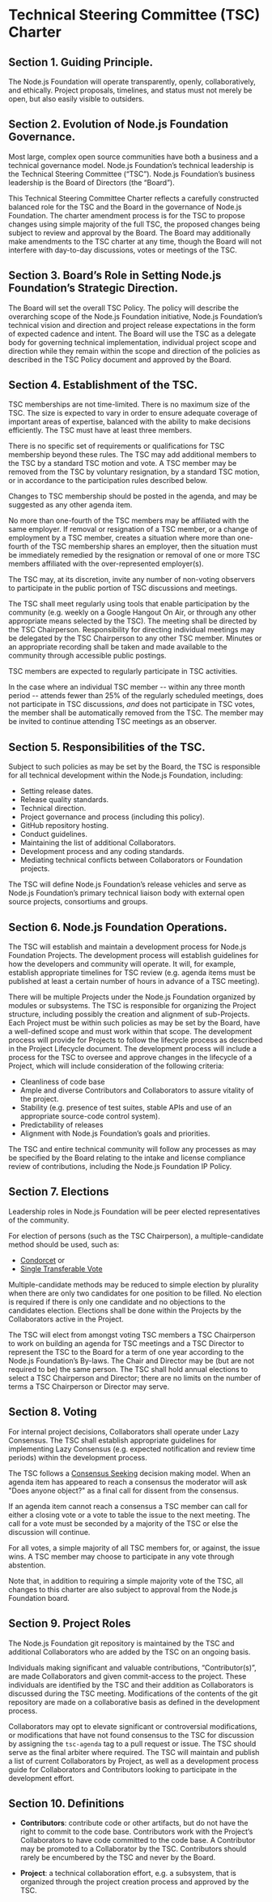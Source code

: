 # Technical Steering Committee (TSC) Charter

## Section 1. Guiding Principle.

The Node.js Foundation will operate transparently, openly,
collaboratively, and ethically. Project proposals, timelines, and status
must not merely be open, but also easily visible to outsiders.

## Section 2. Evolution of Node.js Foundation Governance.

Most large, complex open source communities have both a business and a
technical governance model. Node.js Foundation’s technical leadership
is the Technical Steering Committee (“TSC”). Node.js Foundation’s business
leadership is the Board of Directors (the “Board”).

This Technical Steering Committee Charter reflects a carefully
constructed balanced role for the TSC and the Board in the governance of
Node.js Foundation. The charter amendment process is for the TSC to
propose changes using simple majority of the full TSC, the proposed
changes being subject to review and approval by the Board. The Board may
additionally make amendments to the TSC charter at any time, though the
Board will not interfere with day-to-day discussions, votes or meetings
of the TSC.

## Section 3. Board’s Role in Setting Node.js Foundation’s Strategic Direction.  

The Board will set the overall TSC Policy. The policy will describe the
overarching scope of the Node.js Foundation initiative, Node.js
Foundation’s technical vision and direction and project release
expectations in the form of expected cadence and intent. The Board will
use the TSC as a delegate body for governing technical implementation,
individual project scope and direction while they remain within the scope
and direction of the policies as described in the TSC Policy document and
approved by the Board.

## Section 4. Establishment of the TSC.

TSC memberships are not time-limited. There is no maximum size of the TSC.
The size is expected to vary in order to ensure adequate coverage of important
areas of expertise, balanced with the ability to make decisions efficiently.
The TSC must have at least three members.

There is no specific set of requirements or qualifications for TSC
membership beyond these rules. The TSC may add additional members to the
TSC by a standard TSC motion and vote. A TSC member may be removed from the
TSC by voluntary resignation, by a standard TSC motion, or in accordance to the
participation rules described below.

Changes to TSC membership should be posted in the agenda, and may be suggested
as any other agenda item.

No more than one-fourth of the TSC members may be affiliated with the
same employer. If removal or resignation of a TSC member, or a change of
employment by a TSC member, creates a situation where more than
one-fourth of the TSC membership shares an employer, then the situation
must be immediately remedied by the resignation or removal of one or more
TSC members affiliated with the over-represented employer(s).

The TSC may, at its discretion, invite any number of non-voting observers to
participate in the public portion of TSC discussions and meetings.

The TSC shall meet regularly using tools that enable participation by the
community (e.g. weekly on a Google Hangout On Air, or through any other
appropriate means selected by the TSC). The meeting shall be directed by
the TSC Chairperson. Responsibility for directing individual meetings may be
delegated by the TSC Chairperson to any other TSC member. Minutes or an
appropriate recording shall be taken and made available to the community
through accessible public postings.

TSC members are expected to regularly participate in TSC activities.

In the case where an individual TSC member -- within any three month period --
attends fewer than 25% of the regularly scheduled meetings, does not
participate in TSC discussions, *and* does not participate in TSC votes, the
member shall be automatically removed from the TSC. The member may be invited
to continue attending TSC meetings as an observer.

## Section 5. Responsibilities of the TSC.  

Subject to such policies as may be set by the Board, the TSC is
responsible for all technical development within the Node.js Foundation,
including:

* Setting release dates.
* Release quality standards.
* Technical direction.
* Project governance and process (including this policy).
* GitHub repository hosting.
* Conduct guidelines.
* Maintaining the list of additional Collaborators.
* Development process and any coding standards.
* Mediating technical conflicts between Collaborators or Foundation
projects.

The TSC will define Node.js Foundation’s release vehicles and serve as
Node.js Foundation’s primary technical liaison body with external open
source projects, consortiums and groups.

## Section 6. Node.js Foundation Operations.

The TSC will establish and maintain a development process for Node.js
Foundation Projects. The development process will establish guidelines
for how the developers and community will operate. It will, for example,
establish appropriate timelines for TSC review (e.g. agenda items must be
published at least a certain number of hours in advance of a TSC
meeting).

There will be multiple Projects under the Node.js Foundation organized by
modules or subsystems. The TSC is responsible for organizing the Project
structure, including possibly the creation and alignment of sub-Projects.
Each Project must be within such policies as may be set by the Board,
have a well-defined scope and must work within that scope. The
development process will provide for Projects to follow the lifecycle
process as described in the Project Lifecycle document. The development
process will include a process for the TSC to oversee and approve changes
in the lifecycle of a Project, which will include consideration of the
following criteria:

* Cleanliness of code base
* Ample and diverse Contributors and Collaborators to assure vitality of
the project.
* Stability (e.g. presence of test suites, stable APIs and use of an
  appropriate source-code control system).
* Predictability of releases
* Alignment with Node.js Foundation’s goals and priorities.

The TSC and entire technical community will follow any processes as may
be specified by the Board relating to the intake and license compliance
review of contributions, including the Node.js Foundation IP Policy.

## Section 7. Elections

Leadership roles in Node.js Foundation will be peer elected
representatives of the community.

For election of persons (such as the TSC Chairperson), a multiple-candidate
method should be used, such as:

* [Condorcet][] or
* [Single Transferable Vote][]

Multiple-candidate methods may be reduced to simple election by plurality
when there are only two candidates for one position to be filled. No
election is required if there is only one candidate and no objections to
the candidates election. Elections shall be done within the Projects by
the Collaborators active in the Project.

The TSC will elect from amongst voting TSC members a TSC Chairperson to
work on building an agenda for TSC meetings and a TSC Director to represent
the TSC to the Board for a term of one year according to the Node.js Foundation’s
By-laws. The Chair and Director may be (but are not required to be)
the same person. The TSC shall hold annual elections to select a TSC
Chairperson and Director; there are no limits on the number of terms a
TSC Chairperson or Director may serve.

## Section 8. Voting

For internal project decisions, Collaborators shall operate under Lazy
Consensus. The TSC shall establish appropriate guidelines for
implementing Lazy Consensus (e.g. expected notification and review time
periods) within the development process.

The TSC follows a [Consensus Seeking][] decision making model. When an agenda
item has appeared to reach a consensus the moderator will ask "Does anyone
object?" as a final call for dissent from the consensus.

If an agenda item cannot reach a consensus a TSC member can call for
either a closing vote or a vote to table the issue to the next meeting.
The call for a vote must be seconded by a majority of the TSC or else the
discussion will continue.

For all votes, a simple majority of all TSC members for, or against, the issue
wins. A TSC member may choose to participate in any vote through abstention.

Note that, in addition to requiring a simple majority vote of the TSC, all
changes to this charter are also subject to approval from the Node.js
Foundation board.

## Section 9. Project Roles

The Node.js Foundation git repository is maintained by the TSC and
additional Collaborators who are added by the TSC on an ongoing basis.

Individuals making significant and valuable contributions,
“Contributor(s)”, are made Collaborators and given commit-access to the
project. These individuals are identified by the TSC and their addition
as Collaborators is discussed during the TSC meeting. Modifications of the
contents of the git repository are made on a collaborative basis as defined in
the development process.

Collaborators may opt to elevate significant or controversial
modifications, or modifications that have not found consensus to the TSC
for discussion by assigning the `tsc-agenda` tag to a pull request or
issue. The TSC should serve as the final arbiter where required. The TSC
will maintain and publish a list of current Collaborators by Project, as
well as a development process guide for Collaborators and Contributors
looking to participate in the development effort.

## Section 10. Definitions

* **Contributors**: contribute code or other artifacts, but do not have
the right to commit to the code base. Contributors work with the
Project’s Collaborators to have code committed to the code base. A
Contributor may be promoted to a Collaborator by the TSC. Contributors should
rarely be encumbered by the TSC and never by the Board.

* **Project**: a technical collaboration effort, e.g. a subsystem, that
is organized through the project creation process and approved by the
TSC.

[Consensus Seeking]: http://en.wikipedia.org/wiki/Consensus-seeking_decision-making
[Condorcet]: http://en.wikipedia.org/wiki/Condorcet_method
[Single Transferable Vote]: http://en.wikipedia.org/wiki/Single_transferable_vote
